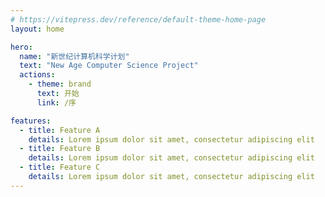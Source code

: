 ```yaml
---
# https://vitepress.dev/reference/default-theme-home-page
layout: home

hero:
  name: "新世纪计算机科学计划"
  text: "New Age Computer Science Project"
  actions:
    - theme: brand
      text: 开始
      link: /序

features:
  - title: Feature A
    details: Lorem ipsum dolor sit amet, consectetur adipiscing elit
  - title: Feature B
    details: Lorem ipsum dolor sit amet, consectetur adipiscing elit
  - title: Feature C
    details: Lorem ipsum dolor sit amet, consectetur adipiscing elit
---
```


